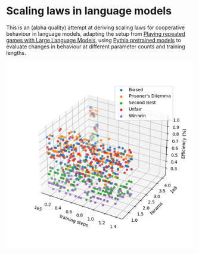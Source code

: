 # Scaling laws in language models

This is an (alpha quality) attempt at deriving scaling laws for cooperative behaviour in language models, adapting the setup from [Playing repeated games with Large Language Models](https://arxiv.org/abs/2305.16867), using [Pythia pretrained models](https://github.com/EleutherAI/pythia) to evaluate changes in behaviour at different parameter counts and training lengths.

![](plots/noisy/params_vs_training_steps_vs_efficiency_3d_scatterplot3.png)